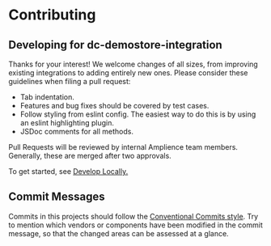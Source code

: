 # Contributing

## Developing for dc-demostore-integration

Thanks for your interest! We welcome changes of all sizes, from improving existing integrations to adding entirely new ones.
Please consider these guidelines when filing a pull request:

*  Tab indentation.
*  Features and bug fixes should be covered by test cases.
*  Follow styling from eslint config. The easiest way to do this is by using an eslint highlighting plugin.
*  JSDoc comments for all methods.

Pull Requests will be reviewed by internal Amplience team members. Generally, these are merged after two approvals.

To get started, see [Develop Locally.](./docs/dev/develop-locally.md)

## Commit Messages

Commits in this projects should follow the [Conventional Commits style](https://www.conventionalcommits.org/en/v1.0.0/). Try to mention which vendors or components have been modified in the commit message, so that the changed areas can be assessed at a glance.
